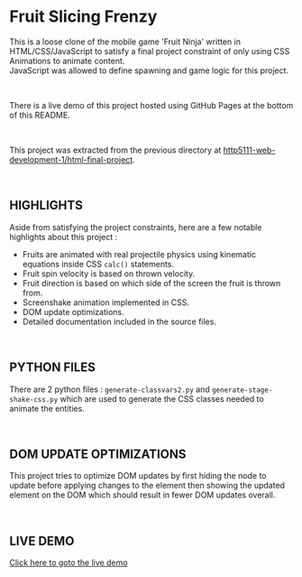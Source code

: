 # Fruit Slicing Frenzy

This is a loose clone of the mobile game 'Fruit Ninja' written in HTML/CSS/JavaScript to satisfy a final project constraint of only using CSS Animations to animate content.  
JavaScript was allowed to define spawning and game logic for this project.

&nbsp;

There is a live demo of this project hosted using GitHub Pages at the bottom of this README.

&nbsp;

This project was extracted from the previous directory at [http5111-web-development-1/html-final-project](https://github.com/bingjetli/http5111-web-development-1/tree/main/html-final-project).

&nbsp;
&nbsp;


## HIGHLIGHTS

Aside from satisfying the project constraints, here are a few notable highlights about this project :
- Fruits are animated with real projectile physics using kinematic equations inside CSS `calc()` statements.
- Fruit spin velocity is based on thrown velocity.
- Fruit direction is based on which side of the screen the fruit is thrown from.
- Screenshake animation implemented in CSS. 
- DOM update optimizations.
- Detailed documentation included in the source files.

&nbsp;
&nbsp;


## PYTHON FILES

There are 2 python files : `generate-classvars2.py` and `generate-stage-shake-css.py` which are used to generate the CSS classes needed to animate the entities.

&nbsp;
&nbsp;


## DOM UPDATE OPTIMIZATIONS

This project tries to optimize DOM updates by first hiding the node to update before applying changes to the element then showing the updated element on the DOM which should result in fewer DOM updates overall.

&nbsp;
&nbsp;


## LIVE DEMO

[Click here to goto the live demo](https://bingjetli.github.io/fruit-ninja-clone-js/)
